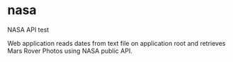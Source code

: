 # nasa
NASA API test

Web application reads dates from text file on application root and retrieves Mars Rover Photos using NASA public API.